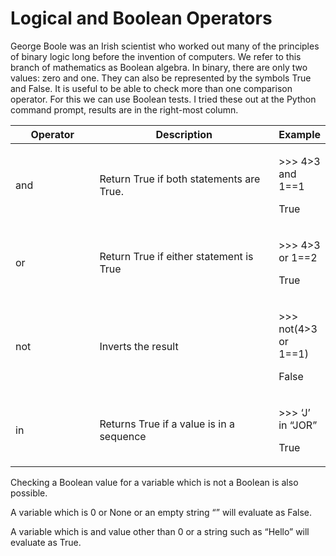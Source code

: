 # Logical and Boolean Operators

George Boole was an Irish scientist who worked out many of the principles of binary logic long before the invention of computers. We refer to this branch of mathematics as Boolean algebra. In binary, there are only two values: zero and one. They can also be represented by the symbols True and False. It is useful to be able to check more than one comparison operator. For this we can use Boolean tests. I tried these out at the Python command prompt, results are in the right-most column.

<table><thead><tr><th width="136.33333333333331">Operator</th><th width="337">Description</th><th>Example</th></tr></thead><tbody><tr><td>and</td><td>Return True if both statements are True.</td><td><p>>>> 4>3 and 1==1 </p><p>True</p></td></tr><tr><td>or</td><td>Return True if either statement is True</td><td><p>>>> 4>3 or 1==2 </p><p>True</p></td></tr><tr><td>not</td><td>Inverts the result</td><td><p>>>> not(4>3 or 1==1) </p><p>False</p></td></tr><tr><td>in</td><td>Returns True if a value is in a sequence</td><td><p>>>> ‘J’ in “JOR” </p><p>True</p></td></tr></tbody></table>

Checking a Boolean value for a variable which is not a Boolean is also possible.&#x20;

A variable which is 0 or None or an empty string “” will evaluate as False.&#x20;

A variable which is and value other than 0 or a string such as “Hello” will evaluate as True.
